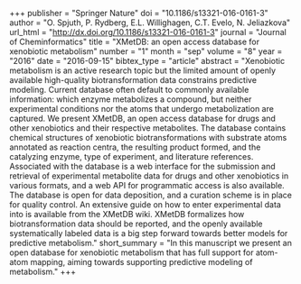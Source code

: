 +++
publisher = "Springer Nature"
doi = "10.1186/s13321-016-0161-3"
author = "O. Spjuth, P. Rydberg, E.L. Willighagen, C.T. Evelo, N. Jeliazkova"
url_html = "http://dx.doi.org/10.1186/s13321-016-0161-3"
journal = "Journal of Cheminformatics"
title = "XMetDB: an open access database for xenobiotic metabolism"
number = "1"
month = "sep"
volume = "8"
year = "2016"
date = "2016-09-15"
bibtex_type = "article"
abstract = "Xenobiotic metabolism is an active research topic but the limited amount of openly available high-quality biotransformation data constrains predictive modeling. Current database often default to commonly available information: which enzyme metabolizes a compound, but neither experimental conditions nor the atoms that undergo metabolization are captured. We present XMetDB, an open access database for drugs and other xenobiotics and their respective metabolites. The database contains chemical structures of xenobiotic biotransformations with substrate atoms annotated as reaction centra, the resulting product formed, and the catalyzing enzyme, type of experiment, and literature references. Associated with the database is a web interface for the submission and retrieval of experimental metabolite data for drugs and other xenobiotics in various formats, and a web API for programmatic access is also available. The database is open for data deposition, and a curation scheme is in place for quality control. An extensive guide on how to enter experimental data into is available from the XMetDB wiki. XMetDB formalizes how biotransformation data should be reported, and the openly available systematically labeled data is a big step forward towards better models for predictive metabolism."
short_summary = "In this manuscript we present an open database for xenobiotic metabolism that has full support for atom-atom mapping, aiming towards supporting predictive modeling of metabolism."
+++


